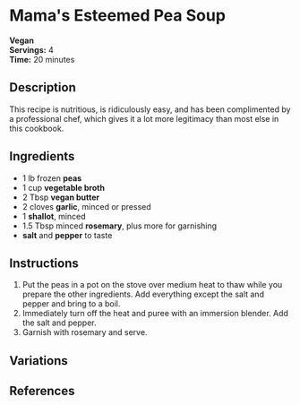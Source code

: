 # Mama's Esteemed Pea Soup

**Vegan**  
**Servings:** 4  
**Time:** 20 minutes

## Description

This recipe is nutritious, is ridiculously easy, and has been complimented by a professional chef, which gives it a lot more legitimacy than most else in this cookbook.

## Ingredients

- 1 lb frozen **peas**
- 1 cup **vegetable broth**
- 2 Tbsp **vegan butter**
- 2 cloves **garlic**, minced or pressed
- 1 **shallot**, minced
- 1.5 Tbsp minced **rosemary**, plus more for garnishing
- **salt** and **pepper** to taste

## Instructions

1. Put the peas in a pot on the stove over medium heat to thaw while you prepare the other ingredients. Add everything except the salt and pepper and bring to a boil.
2. Immediately turn off the heat and puree with an immersion blender. Add the salt and pepper.
3. Garnish with rosemary and serve.

## Variations

## References